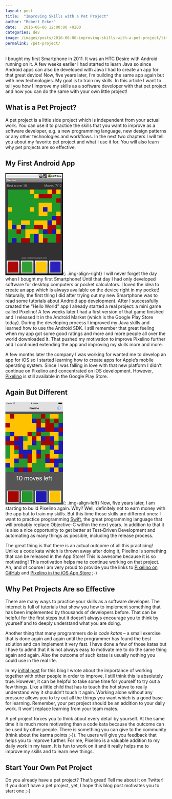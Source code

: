 ```yaml
---
layout: post
title:  "Improving Skills with a Pet Project"
author: "Robert Ecker"
date:   2016-06-06 12:00:00 +0200
categories: dev
image: /images/posts/2016-06-06-improving-skills-with-a-pet-project/title-image.jpg
permalink: /pet-project/
---
```


I bought my first Smartphone in 2011. It was an HTC Desire with Android running on it. A few weeks earlier I had started to learn Java so since Android apps can also be developed with Java I had to create an app for that great device! Now, five years later, I’m building the same app again but with new technologies. My goal is to train my skills. In this article I want to tell you how I improve my skills as a software developer with that pet project and how you can do the same with your own little project!


## What is a Pet Project?

A pet project is a little side project which is independent from your actual work. You can use it to practice the skills that you want to improve as a software developer, e.g. a new programming language, new design patterns or any other technologies and workflows. In the next two chapters I will tell you about my favorite pet project and what I use it for. You will also learn why pet projects are so effective.


## My First Android App

![screenshot of the Pixelino app for Android](../images/posts/2016-06-06-improving-skills-with-a-pet-project/pixelino-android.png){: .img-align-right}
I will never forget the day when I bought my first Smartphone! Until that day I had only developed software for desktop computers or pocket calculators. I loved the idea to create an app which is always available on the device right in my pocket! Naturally, the first thing I did after trying out my new Smartphone was to read some tutorials about Android app development. After I successfully created the “Hello World” app I already started a real project: a mini game called Pixelino! A few weeks later I had a first version of that game finished and I released it in the Android Market (which is the Google Play Store today). During the developing process I improved my Java skills and learned how to use the Android SDK. I still remember that great feeling when my app got some good ratings and more and more people all over the world downloaded it. That pushed my motivation to improve Pixelino further and I continued extending the app and improving my skills more and more.

A few months later the company I was working for wanted me to develop an app for iOS so I started learning how to create apps for Apple’s mobile operating system. Since I was falling in love with that new platform I didn’t continue on Pixelino and concentrated on iOS development. However, [Pixelino](https://play.google.com/store/apps/details?id=com.missbach.pixelino) is still available in the Google Play Store.


## Again But Different

![screenshot of the Pixelino app for iOS](../images/posts/2016-06-06-improving-skills-with-a-pet-project/pixelino-ios.png){: .img-align-left}
Now, five years later, I am starting to build Pixelino again. Why? Well, definitely not to earn money with the app but to train my skills. But this time those skills are different ones: I want to practice programming [Swift](https://swift.org/), the great programming language that will probably replace Objective-C within the next years. In addition to that it is also a nice opportunity to get better at Test-Driven Development and automating as many things as possible, including the release process.

The great thing is that there is an actual outcome of all this practicing! Unlike a code kata which is thrown away after doing it, Pixelino is something that can be released in the App Store! This is awesome because it is so motivating! This motivation helps me to continue working on that project. Ah, and of course I am very proud to provide you the links to [Pixelino on GitHub](https://github.com/packatino/pixelino) and [Pixelino in the iOS App Store](https://t.co/MfNtYvS5Bk) ;-)


## Why Pet Projects Are so Effective

There are many ways to practice your skills as a software developer. The internet is full of tutorials that show you how to implement something that has been implemented by thousands of developers before. That can be helpful for the first steps but it doesn’t always encourage you to think by yourself and to deeply understand what you are doing.

Another thing that many programmers do is *code katas* – a small exercise that is done again and again until the programmer has found the best solution and can implement it very fast. I have done a few of those katas but I have to admit that it is not always easy to motivate me to do the same thing again and again. Also the outcome of such katas is usually nothing you could use in the real life.

In my [initial post](https://team-coder.com/the-team-coder/) for this blog I wrote about the importance of working together with other people in order to improve. I still think this is absolutely true. However, it can be helpful to take some time for yourself to try out a few things. Like a little child that has to touch the hot stove to really understand why it shouldn’t touch it again. Working alone without any pressure allows you to try out all the things you want which is a good base for learning. Remember, your pet project should be an addition to your daily work. It won’t replace learning from your team mates.

A pet project forces you to think about every detail by yourself. At the same time it is much more motivating than a code kata because the outcome can be used by other people. There is something you can give to the community (think about the karma points ;-)). The users will give you feedback that helps you to improve further. For me, Pixelino is a valuable addition to my daily work in my team. It is fun to work on it and it really helps me to improve my skills and to learn new things.


## Start Your Own Pet Project

Do you already have a pet project? That’s great! Tell me about it on Twitter! If you don’t have a pet project, yet, I hope this blog post motivates you to start one ;-)

